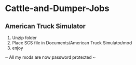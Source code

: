# Cattle-and-Dumper-Jobs
## American Truck Simulator

1. Unzip folder
2. Place SCS file in Documents/American Truck Simulator/mod
3. enjoy

~ All my mods are now password protected ~
